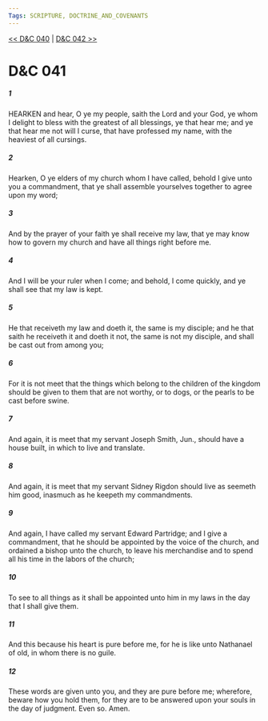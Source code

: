 ```yaml
---
Tags: SCRIPTURE, DOCTRINE_AND_COVENANTS
---
```


[<< D&C 040](DOCTRINE_AND_COVENANTS/D&C_040.md) | [D&C 042 >>](DOCTRINE_AND_COVENANTS/D&C_042.md)

# D&C 041

##### 1

HEARKEN and hear, O ye my people, saith the Lord and your God, ye whom I delight to bless with the greatest of all blessings, ye that hear me; and ye that hear me not will I curse, that have professed my name, with the heaviest of all cursings.

##### 2

Hearken, O ye elders of my church whom I have called, behold I give unto you a commandment, that ye shall assemble yourselves together to agree upon my word;

##### 3

And by the prayer of your faith ye shall receive my law, that ye may know how to govern my church and have all things right before me.

##### 4

And I will be your ruler when I come; and behold, I come quickly, and ye shall see that my law is kept.

##### 5

He that receiveth my law and doeth it, the same is my disciple; and he that saith he receiveth it and doeth it not, the same is not my disciple, and shall be cast out from among you;

##### 6

For it is not meet that the things which belong to the children of the kingdom should be given to them that are not worthy, or to dogs, or the pearls to be cast before swine.

##### 7

And again, it is meet that my servant Joseph Smith, Jun., should have a house built, in which to live and translate.

##### 8

And again, it is meet that my servant Sidney Rigdon should live as seemeth him good, inasmuch as he keepeth my commandments.

##### 9

And again, I have called my servant Edward Partridge; and I give a commandment, that he should be appointed by the voice of the church, and ordained a bishop unto the church, to leave his merchandise and to spend all his time in the labors of the church;

##### 10

To see to all things as it shall be appointed unto him in my laws in the day that I shall give them.

##### 11

And this because his heart is pure before me, for he is like unto Nathanael of old, in whom there is no guile.

##### 12

These words are given unto you, and they are pure before me; wherefore, beware how you hold them, for they are to be answered upon your souls in the day of judgment. Even so. Amen.
